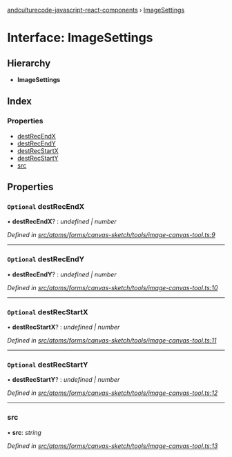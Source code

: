 [andculturecode-javascript-react-components](../README.md) › [ImageSettings](imagesettings.md)

# Interface: ImageSettings

## Hierarchy

* **ImageSettings**

## Index

### Properties

* [destRecEndX](imagesettings.md#optional-destrecendx)
* [destRecEndY](imagesettings.md#optional-destrecendy)
* [destRecStartX](imagesettings.md#optional-destrecstartx)
* [destRecStartY](imagesettings.md#optional-destrecstarty)
* [src](imagesettings.md#src)

## Properties

### `Optional` destRecEndX

• **destRecEndX**? : *undefined | number*

*Defined in [src/atoms/forms/canvas-sketch/tools/image-canvas-tool.ts:9](https://github.com/AndcultureCode/AndcultureCode.JavaScript.React.Components/blob/85bf079/src/atoms/forms/canvas-sketch/tools/image-canvas-tool.ts#L9)*

___

### `Optional` destRecEndY

• **destRecEndY**? : *undefined | number*

*Defined in [src/atoms/forms/canvas-sketch/tools/image-canvas-tool.ts:10](https://github.com/AndcultureCode/AndcultureCode.JavaScript.React.Components/blob/85bf079/src/atoms/forms/canvas-sketch/tools/image-canvas-tool.ts#L10)*

___

### `Optional` destRecStartX

• **destRecStartX**? : *undefined | number*

*Defined in [src/atoms/forms/canvas-sketch/tools/image-canvas-tool.ts:11](https://github.com/AndcultureCode/AndcultureCode.JavaScript.React.Components/blob/85bf079/src/atoms/forms/canvas-sketch/tools/image-canvas-tool.ts#L11)*

___

### `Optional` destRecStartY

• **destRecStartY**? : *undefined | number*

*Defined in [src/atoms/forms/canvas-sketch/tools/image-canvas-tool.ts:12](https://github.com/AndcultureCode/AndcultureCode.JavaScript.React.Components/blob/85bf079/src/atoms/forms/canvas-sketch/tools/image-canvas-tool.ts#L12)*

___

###  src

• **src**: *string*

*Defined in [src/atoms/forms/canvas-sketch/tools/image-canvas-tool.ts:13](https://github.com/AndcultureCode/AndcultureCode.JavaScript.React.Components/blob/85bf079/src/atoms/forms/canvas-sketch/tools/image-canvas-tool.ts#L13)*
